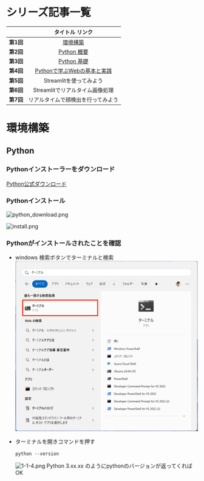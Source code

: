 # **シリーズ記事一覧**
| | タイトル  リンク |
|:---:|:---:|
| **第1回**  | [環境構築](https://qiita.com/yuta3003/items/302ae91e6f4ab7164d9b) |
| **第2回**  | [Python 概要](https://qiita.com/yuta3003/items/a51dbfea2c942ffdbec2) |
| **第3回**  | [Python 基礎](https://qiita.com/yuta3003/items/178c238c387faecc8d13) |
| **第4回**  | [Pythonで学ぶWebの基本と実践](https://qiita.com/yuta3003/items/902dc18c6618456c7010) |
| **第5回**  | Streamlitを使ってみよう |
| **第6回**  | Streamlitでリアルタイム画像処理 |
| **第7回**  | リアルタイムで顔検出を行ってみよう |

# **環境構築**
## **Python**
### **Pythonインストーラーをダウンロード**
[Python公式ダウンロード](https://www.python.org/downloads/)

### **Pythonインストール**
![python_download.png](https://qiita-image-store.s3.ap-northeast-1.amazonaws.com/0/356851/5f628cfc-14d8-49bf-9f4c-36cc7a9e21e7.png)

![install.png](https://qiita-image-store.s3.ap-northeast-1.amazonaws.com/0/356851/55ba511a-0e06-4c8c-bc48-ef8f73aebf21.png)

### **Pythonがインストールされたことを確認**
- windows 検索ボタンでターミナルと検索
    ![](./image/1-1-3.png)

- ターミナルを開きコマンドを押す
    ```
    python --version
    ```
    ![1-1-4.png](https://qiita-image-store.s3.ap-northeast-1.amazonaws.com/0/356851/096c39b5-cdc5-474d-b93c-4abc92438ad0.png)
	Python 3.xx.xx のようにpythonのバージョンが返ってくればOK
